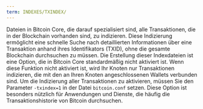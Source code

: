 ```yaml
---
term: INDEXES/TXINDEX/
---
```


Dateien in Bitcoin Core, die darauf spezialisiert sind, alle Transaktionen, die in der Blockchain vorhanden sind, zu indizieren. Diese Indizierung ermöglicht eine schnelle Suche nach detaillierten Informationen über eine Transaktion anhand ihres Identifikators (TXID), ohne die gesamte Blockchain durchsuchen zu müssen. Die Erstellung dieser Indexdateien ist eine Option, die in Bitcoin Core standardmäßig nicht aktiviert ist. Wenn diese Funktion nicht aktiviert ist, wird Ihr Knoten nur Transaktionen indizieren, die mit den an Ihren Knoten angeschlossenen Wallets verbunden sind. Um die Indizierung aller Transaktionen zu aktivieren, müssen Sie den Parameter `-txindex=1` in der Datei `bitcoin.conf` setzen. Diese Option ist besonders nützlich für Anwendungen und Dienste, die häufig die Transaktionshistorie von Bitcoin durchsuchen.